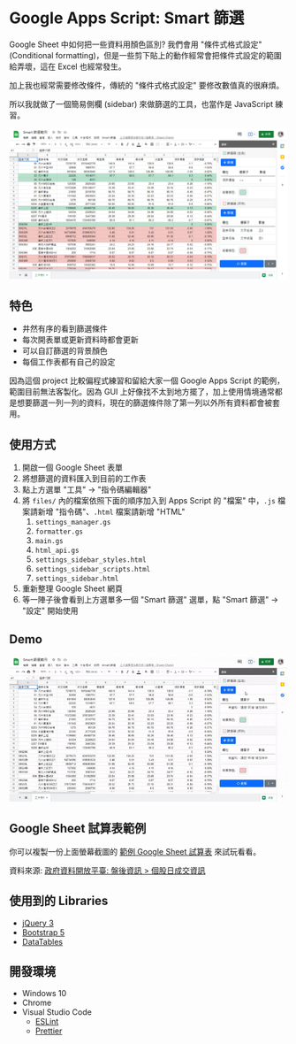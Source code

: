 # Google Apps Script: Smart 篩選

Google Sheet 中如何把一些資料用顏色區別? 我們會用 "條件式格式設定" (Conditional formatting)，但是一些剪下貼上的動作經常會把條件式設定的範圍給弄壞，這在 Excel 也經常發生。

加上我也經常需要修改條件，傳統的 "條件式格式設定" 要修改數值真的很麻煩。

所以我就做了一個簡易側欄 (sidebar) 來做篩選的工具，也當作是 JavaScript 練習。

![screenshot](./images/screenshot.png)

## 特色

- 井然有序的看到篩選條件
- 每次開表單或更新資料時都會更新
- 可以自訂篩選的背景顏色
- 每個工作表都有自己的設定

因為這個 project 比較偏程式練習和留給大家一個 Google Apps Script 的範例，範圍目前無法客製化。因為 GUI 上好像找不太到地方擺了，加上使用情境通常都是想要篩選一列一列的資料，現在的篩選條件除了第一列以外所有資料都會被套用。

## 使用方式

1. 開啟一個 Google Sheet 表單
2. 將想篩選的資料匯入到目前的工作表
3. 點上方選單 "工具" -> "指令碼編輯器"
4. 將 `files/` 內的檔案依照下面的順序加入到 Apps Script 的 "檔案" 中，`.js` 檔案請新增 "指令碼"、`.html` 檔案請新增 "HTML"
    1. `settings_manager.gs`
    2. `formatter.gs`
    3. `main.gs`
    4. `html_api.gs`
    5. `settings_sidebar_styles.html`
    6. `settings_sidebar_scripts.html`
    7. `settings_sidebar.html`
5. 重新整理 Google Sheet 網頁
6. 等一陣子後會看到上方選單多一個 "Smart 篩選" 選單，點 "Smart 篩選" -> "設定" 開始使用

## Demo

![demo](./images/demo.gif)

## Google Sheet 試算表範例

你可以複製一份上面螢幕截圖的 [範例 Google Sheet 試算表](https://docs.google.com/spreadsheets/d/1LT0GQB9W7cBJzsAEk4jkWN03Q2HU-qkmq9b4ZqBT6dw/edit?usp=sharing) 來試玩看看。

資料來源: [政府資料開放平臺: 盤後資訊 > 個股日成交資訊](https://data.gov.tw/dataset/11549)

## 使用到的 Libraries

- [jQuery 3](https://jquery.com/)
- [Bootstrap 5](https://getbootstrap.com/)
- [DataTables](https://datatables.net/)

## 開發環境

- Windows 10
- Chrome
- Visual Studio Code
    - [ESLint](https://marketplace.visualstudio.com/items?itemName=dbaeumer.vscode-eslint)
    - [Prettier](https://marketplace.visualstudio.com/items?itemName=esbenp.prettier-vscode)

